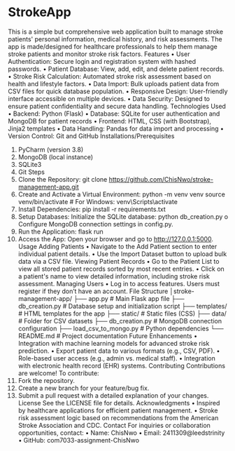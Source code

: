 # StrokeApp
This is a simple but comprehensive web application built to manage stroke patients' personal information, medical history, and risk assessments. The app is made/designed for healthcare professionals to help them manage stroke patients and monitor stroke risk factors.
Features
•	User Authentication: Secure login and registration system with hashed passwords.
•	Patient Database: View, add, edit, and delete patient records.
•	Stroke Risk Calculation: Automated stroke risk assessment based on health and lifestyle factors.
•	Data Import: Bulk uploads patient data from CSV files for quick database population.
•	Responsive Design: User-friendly interface accessible on multiple devices.
•	Data Security: Designed to ensure patient confidentiality and secure data handling.
Technologies Used
•	Backend: Python (Flask)
•	Database: SQLite for user authentication and MongoDB for patient records
•	Frontend: HTML, CSS (with Bootstrap), Jinja2 templates
•	Data Handling: Pandas for data import and processing
•	Version Control: Git and GitHub
Installations/Prerequisites
1.	PyCharm (version 3.8)
2.	MongoDB (local instance)
3.	SQLite3
4.	Git
Steps
1.	Clone the Repository: git clone https://github.com/ChisNwo/stroke-management-app.git
2.	Create and Activate a Virtual Environment: python -m venv venv 
source venv/bin/activate  # For Windows: venv\Scripts\activate
3.	Install Dependencies: pip install -r requirements.txt
4.	Setup Databases: Initialize the SQLite database: python db_creation.py
o	Configure MongoDB connection settings in config.py.
5.	Run the Application: flask run
6.	Access the App: Open your browser and go to http://127.0.0.1:5000.
Usage
Adding Patients
•	Navigate to the Add Patient section to enter individual patient details.
•	Use the Import Dataset button to upload bulk data via a CSV file.
Viewing Patient Records
•	Go to the Patient List to view all stored patient records sorted by most recent entries.
•	Click on a patient's name to view detailed information, including stroke risk assessment.
Managing Users
•	Log in to access features. Users must register if they don’t have an account.
File Structure
│stroke-management-app/
├── app.py                          # Main Flask app file
├── db_creation.py          # Database setup and initialization script
├── templates/                  # HTML templates for the app
├── static/                 	       # Static files (CSS)
├── data/                           # Folder for CSV datasets
├── db_creation.py         # MongoDB connection configuration
├── load_csv_to_mongo.py  # Python dependencies
└── README.md                 # Project documentation
Future Enhancements
•	Integration with machine learning models for advanced stroke risk prediction.
•	Export patient data to various formats (e.g., CSV, PDF).
•	Role-based user access (e.g., admin vs. medical staff).
•	Integration with electronic health record (EHR) systems.
Contributing
Contributions are welcome! To contribute:
1.	Fork the repository.
2.	Create a new branch for your feature/bug fix.
3.	Submit a pull request with a detailed explanation of your changes.
License
See the LICENSE file for details.
Acknowledgments
•	Inspired by healthcare applications for efficient patient management.
•	Stroke risk assessment logic based on recommendations from the American Stroke Association and CDC.
Contact
For inquiries or collaboration opportunities, contact:
•	Name: ChisNwo
•	Email: 2411309@leedstrinity
•	GitHub: com7033-assignment-ChisNwo
